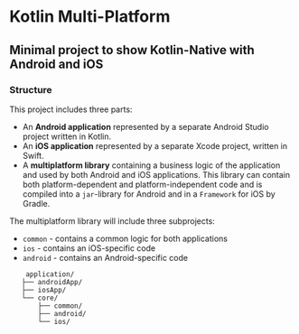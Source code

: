 # Kotlin Multi-Platform

## Minimal project to show Kotlin-Native with Android and iOS

### Structure

This project includes three parts:

 * An **Android application** represented by a separate Android Studio project written in Kotlin.
 * An **iOS application** represented by a separate Xcode project, written in Swift.
 * A **multiplatform library** containing a business logic of the application and used by both Android and iOS applications.
   This library can contain both platform-dependent and platform-independent code and is compiled into a `jar`-library
   for Android and in a `Framework` for iOS by Gradle.
   
 The multiplatform library will include three subprojects:

 * `common` - contains a common logic for both applications
 * `ios` - contains an iOS-specific code
 * `android` - contains an Android-specific code
 
 ```
     application/
    ├── androidApp/
    ├── iosApp/
    └── core/
        ├── common/
        ├── android/
        └── ios/
```
